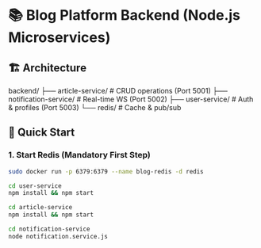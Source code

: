 # 📚 Blog Platform Backend (Node.js Microservices)

## 🏗️ Architecture

backend/
├── article-service/ # CRUD operations (Port 5001)
├── notification-service/ # Real-time WS (Port 5002)
├── user-service/ # Auth & profiles (Port 5003)
└── redis/ # Cache & pub/sub


## 🚀 Quick Start

### 1. **Start Redis (Mandatory First Step)**
```bash
sudo docker run -p 6379:6379 --name blog-redis -d redis

cd user-service
npm install && npm start

cd article-service
npm install && npm start

cd notification-service
node notification.service.js
